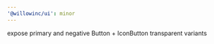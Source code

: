 ```yaml
---
'@willowinc/ui': minor
---
```


expose primary and negative Button + IconButton transparent variants
